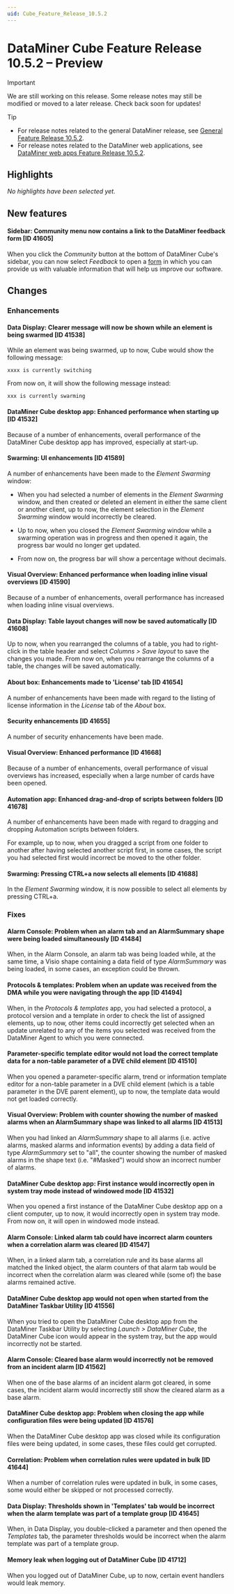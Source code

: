 ```yaml
---
uid: Cube_Feature_Release_10.5.2
---
```


# DataMiner Cube Feature Release 10.5.2 – Preview

> [!IMPORTANT]
> We are still working on this release. Some release notes may still be modified or moved to a later release. Check back soon for updates!

> [!TIP]
>
> - For release notes related to the general DataMiner release, see [General Feature Release 10.5.2](xref:General_Feature_Release_10.5.2).
> - For release notes related to the DataMiner web applications, see [DataMiner web apps Feature Release 10.5.2](xref:Web_apps_Feature_Release_10.5.2).

## Highlights

*No highlights have been selected yet.*

## New features

#### Sidebar: Community menu now contains a link to the DataMiner feedback form [ID 41605]

<!-- MR 10.4.0 [CU11] / 10.5.0 [CU0] - FR 10.5.2 -->

When you click the *Community* button at the bottom of DataMiner Cube's sidebar, you can now select *Feedback* to open a [form](https://aka.dataminer.services/feedback-cube) in which you can provide us with valuable information that will help us improve our software.

## Changes

### Enhancements

#### Data Display: Clearer message will now be shown while an element is being swarmed [ID 41538]

<!-- MR 10.4.0 [CU11] / 10.5.0 [CU0] - FR 10.5.2 -->

While an element was being swarmed, up to now, Cube would show the following message:

`xxxx is currently switching`

From now on, it will show the following message instead:

`xxx is currently swarming`

#### DataMiner Cube desktop app: Enhanced performance when starting up [ID 41532]

<!-- MR 10.4.0 [CU11] / 10.5.0 [CU0] - FR 10.5.2 -->

Because of a number of enhancements, overall performance of the DataMiner Cube desktop app has improved, especially at start-up.

#### Swarming: UI enhancements [ID 41589]

<!-- MR 10.4.0 [CU11] / 10.5.0 [CU0] - FR 10.5.2 -->

A number of enhancements have been made to the *Element Swarming* window:

- When you had selected a number of elements in the *Element Swarming* window, and then created or deleted an element in either the same client or another client, up to now, the element selection in the *Element Swarming* window would incorrectly be cleared.

- Up to now, when you closed the *Element Swarming* window while a swarming operation was in progress and then opened it again, the progress bar would no longer get updated.

- From now on, the progress bar will show a percentage without decimals.

#### Visual Overview: Enhanced performance when loading inline visual overviews [ID 41590]

<!-- MR 10.4.0 [CU11] / 10.5.0 [CU0] - FR 10.5.2 -->

Because of a number of enhancements, overall performance has increased when loading inline visual overviews.

#### Data Display: Table layout changes will now be saved automatically [ID 41608]

<!-- MR 10.4.0 [CU11] / 10.5.0 [CU0] - FR 10.5.2 -->

Up to now, when you rearranged the columns of a table, you had to right-click in the table header and select *Columns > Save layout* to save the changes you made. From now on, when you rearrange the columns of a table, the changes will be saved automatically.

#### About box: Enhancements made to 'License' tab [ID 41654]

<!-- MR 10.4.0 [CU11] / 10.5.0 [CU0] - FR 10.5.2 -->

A number of enhancements have been made with regard to the listing of license information in the *License* tab of the *About* box.

#### Security enhancements [ID 41655]

<!-- 41655: MR 10.4.0 [CU11] / 10.5.0 [CU0] - FR 10.5.2 -->

A number of security enhancements have been made.

#### Visual Overview: Enhanced performance [ID 41668]

<!-- MR 10.4.0 [CU11] / 10.5.0 [CU0] - FR 10.5.2 -->

Because of a number of enhancements, overall performance of visual overviews has increased, especially when a large number of cards have been opened.

#### Automation app: Enhanced drag-and-drop of scripts between folders [ID 41678]

<!-- MR 10.4.0 [CU11] / 10.5.0 [CU0] - FR 10.5.2 -->

A number of enhancements have been made with regard to dragging and dropping Automation scripts between folders.

For example, up to now, when you dragged a script from one folder to another after having selected another script first, in some cases, the script you had selected first would incorrect be moved to the other folder.

#### Swarming: Pressing CTRL+a now selects all elements [ID 41688]

<!-- MR 10.4.0 [CU11] / 10.5.0 [CU0] - FR 10.5.2 -->

In the *Element Swarming* window, it is now possible to select all elements by pressing CTRL+a.

### Fixes

#### Alarm Console: Problem when an alarm tab and an AlarmSummary shape were being loaded simultaneously [ID 41484]

<!-- MR 10.4.0 [CU11] / 10.5.0 [CU0] - FR 10.5.2 -->

When, in the Alarm Console, an alarm tab was being loaded while, at the same time, a Visio shape containing a data field of type *AlarmSummary* was being loaded, in some cases, an exception could be thrown.

#### Protocols & templates: Problem when an update was received from the DMA while you were navigating through the app [ID 41494]

<!-- MR 10.4.0 [CU11] / 10.5.0 [CU0] - FR 10.5.2 -->

When, in the *Protocols & templates* app, you had selected a protocol, a protocol version and a template in order to check the list of assigned elements, up to now, other items could incorrectly get selected when an update unrelated to any of the items you selected was received from the DataMiner Agent to which you were connected.

#### Parameter-specific template editor would not load the correct template data for a non-table parameter of a DVE child element [ID 41510]

<!-- MR 10.4.0 [CU11] / 10.5.0 [CU0] - FR 10.5.2 -->

When you opened a parameter-specific alarm, trend or information template editor for a non-table parameter in a DVE child element (which is a table parameter in the DVE parent element), up to now, the template data would not get loaded correctly.

#### Visual Overview: Problem with counter showing the number of masked alarms when an AlarmSummary shape was linked to all alarms [ID 41513]

<!-- MR 10.4.0 [CU11] / 10.5.0 [CU0] - FR 10.5.2 -->

When you had linked an *AlarmSummary* shape to all alarms (i.e. active alarms, masked alarms and information events) by adding a data field of type *AlarmSummary* set to "all", the counter showing the number of masked alarms in the shape text (i.e. "#Masked") would show an incorrect number of alarms.

#### DataMiner Cube desktop app: First instance would incorrectly open in system tray mode instead of windowed mode [ID 41532]

<!-- MR 10.4.0 [CU11] / 10.5.0 [CU0] - FR 10.5.2 -->

When you opened a first instance of the DataMiner Cube desktop app on a client computer, up to now, it would incorrectly open in system tray mode. From now on, it will open in windowed mode instead.

#### Alarm Console: Linked alarm tab could have incorrect alarm counters when a correlation alarm was cleared [ID 41547]

<!-- MR 10.4.0 [CU11] / 10.5.0 [CU0] - FR 10.5.2 -->

When, in a linked alarm tab, a correlation rule and its base alarms all matched the linked object, the alarm counters of that alarm tab would be incorrect when the correlation alarm was cleared while (some of) the base alarms remained active.

#### DataMiner Cube desktop app would not open when started from the DataMiner Taskbar Utility [ID 41556]

<!-- MR 10.4.0 [CU11] / 10.5.0 [CU0] - FR 10.5.2 -->

When you tried to open the DataMiner Cube desktop app from the DataMiner Taskbar Utility by selecting *Launch > DataMiner Cube*, the DataMiner Cube icon would appear in the system tray, but the app would incorrectly not be started.

#### Alarm Console: Cleared base alarm would incorrectly not be removed from an incident alarm [ID 41562]

<!-- MR 10.4.0 [CU11] / 10.5.0 [CU0] - FR 10.5.2 -->

When one of the base alarms of an incident alarm got cleared, in some cases, the incident alarm would incorrectly still show the cleared alarm as a base alarm.

#### DataMiner Cube desktop app: Problem when closing the app while configuration files were being updated [ID 41576]

<!-- MR 10.4.0 [CU11] / 10.5.0 [CU0] - FR 10.5.2 -->

When the DataMiner Cube desktop app was closed while its configuration files were being updated, in some cases, these files could get corrupted.

#### Correlation: Problem when correlation rules were updated in bulk [ID 41644]

<!-- MR 10.4.0 [CU11] / 10.5.0 [CU0] - FR 10.5.2 -->

When a number of correlation rules were updated in bulk, in some cases, some would either be skipped or not processed correctly.

#### Data Display: Thresholds shown in 'Templates' tab would be incorrect when the alarm template was part of a template group [ID 41645]

<!-- MR 10.4.0 [CU11] / 10.5.0 [CU0] - FR 10.5.2 -->

When, in Data Display, you double-clicked a parameter and then opened the *Templates* tab, the parameter thresholds would be incorrect when the alarm template was part of a template group.

#### Memory leak when logging out of DataMiner Cube [ID 41712]

<!-- MR 10.4.0 [CU11] / 10.5.0 [CU0] - FR 10.5.2 -->

When you logged out of DataMiner Cube, up to now, certain event handlers would leak memory.

